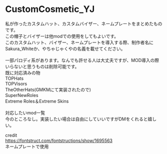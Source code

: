 # CustomCosmetic_YJ<br>
私が作ったカスタムハット、カスタムバイザー、ネームプレートをまとめたものです。<br>
この帽子とバイザーは他modでの使用をしてもよいです。<br>
このカスタムハット、バイザー、ネームプレートを導入する際、制作者名にSakura_Whiteか、やちゃじゃくやの名義を載せてください。<br>
<br>
一部パロディ系があります。なんでも許せる人は大丈夫ですが、MOD導入の際いらないと思うものは削除可能です。
<br>
既に対応済みの物<br>
TOPHats<br>
TOPVisors<br>
TheOtherHats(GMKMにて実装されたので)<br>
SuperNewRoles<br>
Extreme Roles＆Extreme Skins<br>
<br>
対応したいmod一覧<br>
今のところなし。実装したい場合は自由にしていいですがDMをくれると嬉しい。

credit<br>
https://fontstruct.com/fontstructions/show/1695563<br>
ネームプレートで使用
